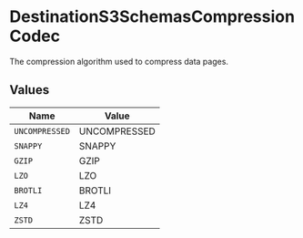 # DestinationS3SchemasCompressionCodec

The compression algorithm used to compress data pages.


## Values

| Name           | Value          |
| -------------- | -------------- |
| `UNCOMPRESSED` | UNCOMPRESSED   |
| `SNAPPY`       | SNAPPY         |
| `GZIP`         | GZIP           |
| `LZO`          | LZO            |
| `BROTLI`       | BROTLI         |
| `LZ4`          | LZ4            |
| `ZSTD`         | ZSTD           |
